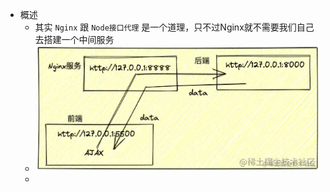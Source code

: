 - 概述
	- 其实 `Nginx` 跟 `Node接口代理` 是一个道理，只不过Nginx就不需要我们自己去搭建一个中间服务
	- ![image.png](../assets/image_1662967670659_0.png)
	-